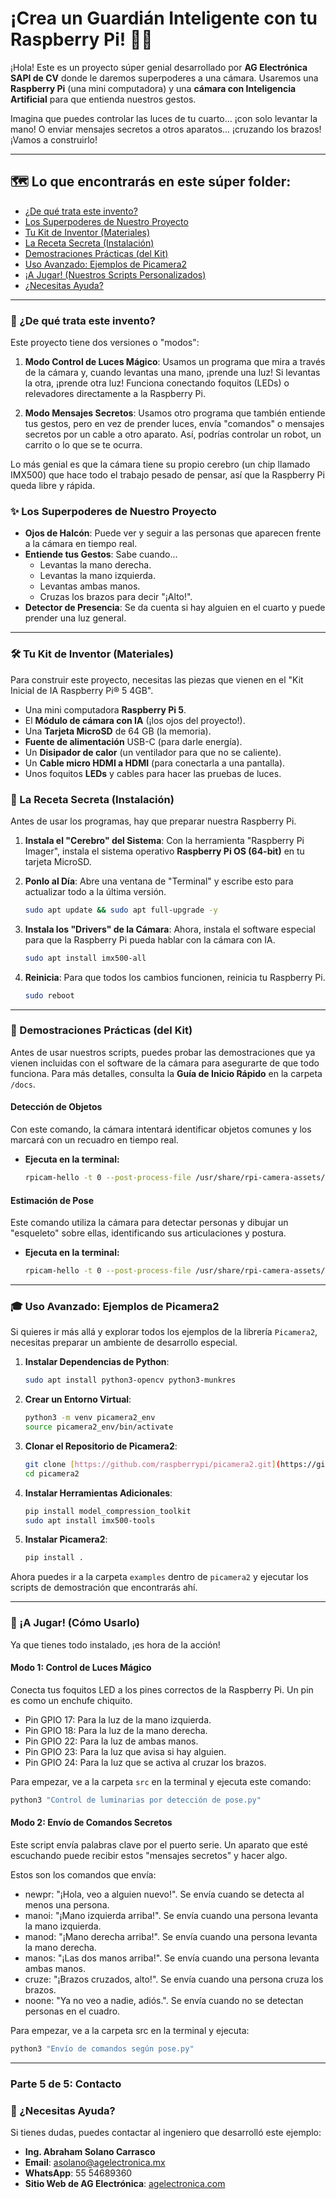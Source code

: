 # ¡Crea un Guardián Inteligente con tu Raspberry Pi! 👋🤖

¡Hola! Este es un proyecto súper genial desarrollado por **AG Electrónica SAPI de CV** donde le daremos superpoderes a una cámara. Usaremos una **Raspberry Pi** (una mini computadora) y una **cámara con Inteligencia Artificial** para que entienda nuestros gestos.

Imagina que puedes controlar las luces de tu cuarto... ¡con solo levantar la mano! O enviar mensajes secretos a otros aparatos... ¡cruzando los brazos! ¡Vamos a construirlo!

---

## 🗺️ **Lo que encontrarás en este súper folder:**

* [¿De qué trata este invento?](#-de-qué-trata-este-invento)
* [Los Superpoderes de Nuestro Proyecto](#-los-superpoderes-de-nuestro-proyecto)
* [Tu Kit de Inventor (Materiales)](#-tu-kit-de-inventor-materiales)
* [La Receta Secreta (Instalación)](#-la-receta-secreta-instalación)
* [Demostraciones Prácticas (del Kit)](#-demostraciones-prácticas-del-kit)
* [Uso Avanzado: Ejemplos de Picamera2](#-uso-avanzado-ejemplos-de-picamera2)
* [¡A Jugar! (Nuestros Scripts Personalizados)](#-a-jugar-nuestros-scripts-personalizados)
* [¿Necesitas Ayuda?](#-necesitas-ayuda)

---

### **🤔 ¿De qué trata este invento?**

Este proyecto tiene dos versiones o "modos":

1.  **Modo Control de Luces Mágico**: Usamos un programa que mira a través de la cámara y, cuando levantas una mano, ¡prende una luz! Si levantas la otra, ¡prende otra luz! Funciona conectando foquitos (LEDs) o relevadores directamente a la Raspberry Pi.

2.  **Modo Mensajes Secretos**: Usamos otro programa que también entiende tus gestos, pero en vez de prender luces, envía "comandos" o mensajes secretos por un cable a otro aparato. Así, podrías controlar un robot, un carrito o lo que se te ocurra.

Lo más genial es que la cámara tiene su propio cerebro (un chip llamado IMX500) que hace todo el trabajo pesado de pensar, así que la Raspberry Pi queda libre y rápida.

### **✨ Los Superpoderes de Nuestro Proyecto**

* **Ojos de Halcón**: Puede ver y seguir a las personas que aparecen frente a la cámara en tiempo real.
* **Entiende tus Gestos**: Sabe cuando...
    * Levantas la mano derecha.
    * Levantas la mano izquierda.
    * Levantas ambas manos.
    * Cruzas los brazos para decir "¡Alto!".
* **Detector de Presencia**: Se da cuenta si hay alguien en el cuarto y puede prender una luz general.

---

### **🛠️ Tu Kit de Inventor (Materiales)**

Para construir este proyecto, necesitas las piezas que vienen en el "Kit Inicial de IA Raspberry Pi® 5 4GB".
* Una mini computadora **Raspberry Pi 5**.
* El **Módulo de cámara con IA** (¡los ojos del proyecto!).
* Una **Tarjeta MicroSD** de 64 GB (la memoria).
* **Fuente de alimentación** USB-C (para darle energía).
* Un **Disipador de calor** (un ventilador para que no se caliente).
* Un **Cable micro HDMI a HDMI** (para conectarla a una pantalla).
* Unos foquitos **LEDs** y cables para hacer las pruebas de luces.

### **🔧 La Receta Secreta (Instalación)**

Antes de usar los programas, hay que preparar nuestra Raspberry Pi.

1.  **Instala el "Cerebro" del Sistema**: Con la herramienta "Raspberry Pi Imager", instala el sistema operativo **Raspberry Pi OS (64-bit)** en tu tarjeta MicroSD.

2.  **Ponlo al Día**: Abre una ventana de "Terminal" y escribe esto para actualizar todo a la última versión.
    ```bash
    sudo apt update && sudo apt full-upgrade -y
    ```

3.  **Instala los "Drivers" de la Cámara**: Ahora, instala el software especial para que la Raspberry Pi pueda hablar con la cámara con IA.
    ```bash
    sudo apt install imx500-all
    ```

4.  **Reinicia**: Para que todos los cambios funcionen, reinicia tu Raspberry Pi.
    ```bash
    sudo reboot
    ```
---

### **🚀 Demostraciones Prácticas (del Kit)**

Antes de usar nuestros scripts, puedes probar las demostraciones que ya vienen incluidas con el software de la cámara para asegurarte de que todo funciona. Para más detalles, consulta la **Guía de Inicio Rápido** en la carpeta `/docs`.

#### **Detección de Objetos**
Con este comando, la cámara intentará identificar objetos comunes y los marcará con un recuadro en tiempo real.

* **Ejecuta en la terminal:**
    ```bash
    rpicam-hello -t 0 --post-process-file /usr/share/rpi-camera-assets/imx500_mobilenet_ssd.json --viewfinder-width 1920 --viewfinder-height 1080
    ```

#### **Estimación de Pose**
Este comando utiliza la cámara para detectar personas y dibujar un "esqueleto" sobre ellas, identificando sus articulaciones y postura.

* **Ejecuta en la terminal:**
    ```bash
    rpicam-hello -t 0 --post-process-file /usr/share/rpi-camera-assets/imx500_posenet.json --viewfinder-width 1920 --viewfinder-height 1080
    ```
---

### **🎓 Uso Avanzado: Ejemplos de Picamera2**

Si quieres ir más allá y explorar todos los ejemplos de la librería `Picamera2`, necesitas preparar un ambiente de desarrollo especial.

1.  **Instalar Dependencias de Python**:
    ```bash
    sudo apt install python3-opencv python3-munkres
    ```

2.  **Crear un Entorno Virtual**:
    ```bash
    python3 -m venv picamera2_env
    source picamera2_env/bin/activate
    ```

3.  **Clonar el Repositorio de Picamera2**:
    ```bash
    git clone [https://github.com/raspberrypi/picamera2.git](https://github.com/raspberrypi/picamera2.git)
    cd picamera2
    ```

4.  **Instalar Herramientas Adicionales**:
    ```bash
    pip install model_compression_toolkit
    sudo apt install imx500-tools
    ```

5.  **Instalar Picamera2**:
    ```bash
    pip install .
    ```

Ahora puedes ir a la carpeta `examples` dentro de `picamera2` y ejecutar los scripts de demostración que encontrarás ahí.

---

### **🚀 ¡A Jugar! (Cómo Usarlo)**

Ya que tienes todo instalado, ¡es hora de la acción!

#### **Modo 1: Control de Luces Mágico**

Conecta tus foquitos LED a los pines correctos de la Raspberry Pi. Un pin es como un enchufe chiquito.

* Pin GPIO 17: Para la luz de la mano izquierda.
* Pin GPIO 18: Para la luz de la mano derecha.
* Pin GPIO 22: Para la luz de ambas manos.
* Pin GPIO 23: Para la luz que avisa si hay alguien.
* Pin GPIO 24: Para la luz que se activa al cruzar los brazos.

Para empezar, ve a la carpeta `src` en la terminal y ejecuta este comando:
```bash
python3 "Control de luminarias por detección de pose.py"
```
#### **Modo 2: Envío de Comandos Secretos**
Este script envía palabras clave por el puerto serie. Un aparato que esté escuchando puede recibir estos "mensajes secretos" y hacer algo.

Estos son los comandos que envía:

* newpr: "¡Hola, veo a alguien nuevo!". Se envía cuando se detecta al menos una persona.
* manoi: "¡Mano izquierda arriba!". Se envía cuando una persona levanta la mano izquierda.
* manod: "¡Mano derecha arriba!". Se envía cuando una persona levanta la mano derecha.
* manos: "¡Las dos manos arriba!". Se envía cuando una persona levanta ambas manos.
* cruze: "¡Brazos cruzados, alto!". Se envía cuando una persona cruza los brazos.
* noone: "Ya no veo a nadie, adiós.". Se envía cuando no se detectan personas en el cuadro.

Para empezar, ve a la carpeta src en la terminal y ejecuta:
```bash
python3 "Envío de comandos según pose.py"
```
---

### **Parte 5 de 5: Contacto**

### **🙋 ¿Necesitas Ayuda?**
Si tienes dudas, puedes contactar al ingeniero que desarrolló este ejemplo:

* **Ing. Abraham Solano Carrasco**
* **Email**: asolano@agelectronica.mx
* **WhatsApp**: 55 54689360
* **Sitio Web de AG Electrónica**: [agelectronica.com](https://www.agelectronica.com/tarjetas)

